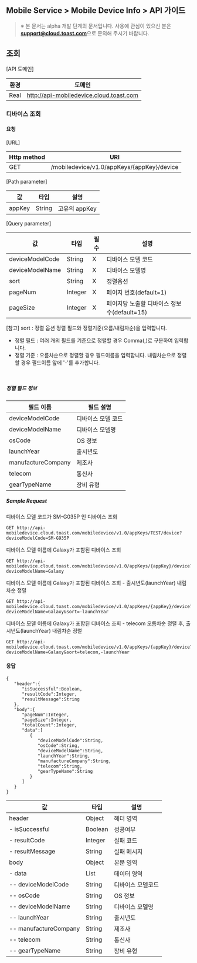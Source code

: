 ## Mobile Service > Mobile Device Info > API 가이드

> ※ 본 문서는 alpha 개발 단계의 문서입니다.
> 사용에 관심이 있으신 분은 **support@cloud.toast.com**으로 문의해 주시기 바랍니다.

## 조회

[API 도메인]

|환경|	도메인|
|---|---|
|Real|	http://api-mobiledevice.cloud.toast.com|

### 디바이스 조회

#### 요청

[URL]

|Http method|	URI|
|---|---|
|GET|	/mobiledevice/v1.0/appKeys/{appKey}/device|

[Path parameter]

|값|	타입|	설명|
|---|---|---|
|appKey|	String|	고유의 appKey|

[Query parameter]

|값|	타입|	필수|	설명|
|---|---|---|---|
|deviceModelCode|	String|	X|	디바이스 모델 코드|
|deviceModelName|	String|	X|	디바이스 모델명|
|sort|	String|	X|	정렬옵션|
|pageNum|	Integer|	X|	페이지 번호(default=1)|
|pageSize|	Integer|	X|	페이지당 노출할 디바이스 정보 수(default=15)|

[참고] sort : 정렬 옵션
정렬 필드와 정렬기준(오름/내림차순)을 입력합니다.  
 - 정렬 필드 : 여러 개의 필드를 기준으로 정렬할 경우 Comma(,)로 구분하여 입력합니다.  
 - 정렬 기준 : 오름차순으로 정렬할 경우 필드이름을 입력합니다. 내림차순으로 정렬할 경우 필드이름 앞에 '-'를 추가합니다.
<br>

##### 정렬 필드 정보

|필드 이름|필드 설명|
|---|---|
|deviceModelCode|디바이스 모델 코드|
|deviceModelName|디바이스 모델명|
|osCode| OS 정보|
|launchYear| 출시년도|
|manufactureCompany|제조사|
|telecom|통신사|
|gearTypeName|장비 유형|


##### Sample Request 

디바이스 모델  코드가 SM-G035P 인 디바이스 조회 
```
GET http://api-mobiledevice.cloud.toast.com/mobiledevice/v1.0/appKeys/TEST/device?deviceModelCode=SM-G935P
```

디바이스 모델 이름에 Galaxy가 포함된 디바이스 조회 

```
GET http://api-mobiledevice.cloud.toast.com/mobiledevice/v1.0/appKeys/{appKey}/device?deviceModelName=Galaxy
```

디바이스 모델 이름에 Galaxy가 포함된 디바이스 조회 - 출시년도(launchYear) 내림차순 정렬 
```
GET http://api-mobiledevice.cloud.toast.com/mobiledevice/v1.0/appKeys/{appKey}/device?deviceModelName=Galaxy&sort=-launchYear
```

디바이스 모델 이름에 Galaxy가 포함된 디바이스 조회 - telecom 오름차순 정렬 후, 출시년도(launchYear) 내림차순 정렬
```
GET http://api-mobiledevice.cloud.toast.com/mobiledevice/v1.0/appKeys/{appKey}/device?deviceModelName=Galaxy&sort=telecom,-launchYear
```


#### 응답

```
{  
   "header":{  
      "isSuccessful":Boolean,
      "resultCode":Integer,
      "resultMessage":String
   },
   "body":{  
      "pageNum":Integer,
      "pageSize":Integer,
      "totalCount":Integer,
      "data":[  
         {  
            "deviceModelCode":String,
            "osCode":String,
            "deviceModelName":String,
            "launchYear":String,
            "manufactureCompany":String,
            "telecom":String,
            "gearTypeName":String
         }
      ]
   }
}
```

|값|	타입|	설명|
|---|---|---|
|header|	Object|	헤더 영역|
|- isSuccessful|	Boolean|	성공여부|
|- resultCode|	Integer|	실패 코드|
|- resultMessage|	String|	실패 메시지|
|body|	Object|	본문 영역|
|- data|	List |	데이터 영역|
|-- deviceModelCode|	String|	디바이스 모델코드 |
|-- osCode| String| OS 정보|
|-- deviceModelName|	String|	디바이스 모델명 |
|-- launchYear|  String| 출시년도 |
|-- manufactureCompany| String| 제조사 |
|-- telecom|  String| 통신사 |
|-- gearTypeName|  String| 장비 유형 |

